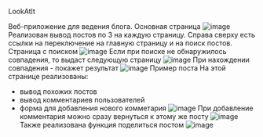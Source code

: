LookAtIt

Веб-приложение для ведения блога.
Основная страница
![image](https://github.com/Bardylion/test/assets/140003063/94583a6b-3fd2-462b-958b-e84051cc5ddd)
Реализован вывод постов по 3 на каждую страницу.
Справа сверху есть ссылки на переключение на главную страницу и на поиск постов.
Страница с поиском
![image](https://github.com/Bardylion/test/assets/140003063/f3b7e3ff-9282-4e6f-9497-42dcd8eb6263)
Если при поиске не обнаружилось совпадения, то выдаст следующую страницу
![image](https://github.com/Bardylion/test/assets/140003063/b9c3d4ae-5404-4d43-ab63-20a31fd50bc9)
При нахождении совпадения - покажет результат
![image](https://github.com/Bardylion/test/assets/140003063/59494b14-3e85-4ac1-89db-ae8cf48d79f0)
Пример поста
На этой странице реализованы:
- вывод похожих постов
- вывод комментариев пользователей
- форма для добавления нового комметария
![image](https://github.com/Bardylion/test/assets/140003063/75d9f938-999d-4e9c-b8ee-4a62c2a99227)
При добавление комментария можно сразу вернуться к этому же посту
![image](https://github.com/Bardylion/test/assets/140003063/9367ca81-9cbb-4852-b044-d2349577aafe)
Также реализована функция поделиться постом
![image](https://github.com/Bardylion/test/assets/140003063/a2f4967d-63c5-4c01-af81-574db73140a1)






